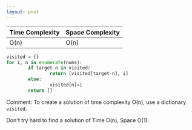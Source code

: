 ```yaml
---
layout: post
---
```


| Time Complexity | Space Complexity |
|:----------------|:-----------------|
| O(n)            | O(n)             |

```python
visited = {}
for i, n in enumerate(nums):
        if target-n in visited:
                return [visited[target-n], i]
        else:
                visited[n]=i
        return []
```

Comment:
To create a solution of time complexity O(n), use a dictionary ```visited```.

Don't try hard to find a solution of Time O(n), Space O(1).
